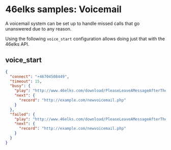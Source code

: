 # 46elks samples: Voicemail

A voicemail system can be set up to handle missed calls that go unanswered due to any reason.

Using the following `voice_start` configuration allows doing just that with the 46elks API.

## voice_start

```json
{
  "connect": "+46704508449",
  "timeout": 15,
  "busy": {
    "play": "http://www.46elks.com/download/PleaseLeaveAMessageAfterTheBeep.wav",
    "next": {
      "record": "http://example.com/newvoicemail.php"
    }
  },
  "failed": {
    "play": "http://www.46elks.com/download/PleaseLeaveAMessageAfterTheBeep.wav",
    "next": {
      "record": "http://example.com/newvoicemail.php"
    }
  }
}
```
